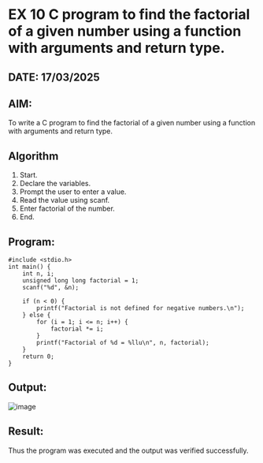 # EX 10 C program to find the factorial of a given number using a function with arguments and return type.
## DATE: 17/03/2025 
## AIM:
To write a C program to find the factorial of a given number using a function with arguments and return type.

## Algorithm
1. Start. 
2. Declare the variables. 
3. Prompt the user to enter a value. 
4. Read the value using scanf. 
5. Enter factorial of the number. 
6. End.  

## Program:
```
#include <stdio.h> 
int main() { 
    int n, i; 
    unsigned long long factorial = 1; 
    scanf("%d", &n); 
 
    if (n < 0) { 
        printf("Factorial is not defined for negative numbers.\n"); 
    } else { 
        for (i = 1; i <= n; i++) { 
            factorial *= i; 
        } 
        printf("Factorial of %d = %llu\n", n, factorial); 
    } 
    return 0; 
}
```

## Output:
![image](https://github.com/user-attachments/assets/f0bf6e6b-c498-429f-98c3-8acda90eea79)



## Result:
Thus the program was executed and the output was verified successfully.
